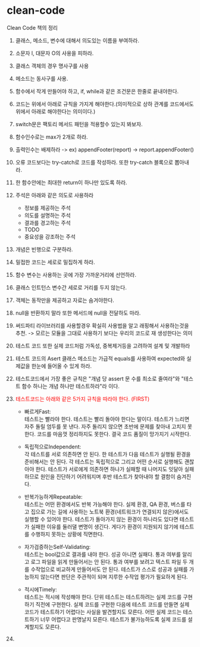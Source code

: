 # clean-code
Clean Code 책의 정리

1. 클래스, 메소드, 변수에 대해서 의도있는 이름을 부여하라.
2. 소문자 l, 대문자 O의 사용을 피하라.
3. 클래스 객체의 경우 명사구를 사용
4. 메소드는 동사구를 사용.
5. 함수에서 작게 만들어야 하고, if, while과 같은 조건문은 한줄로 끝내야한다.
6. 코드는 위에서 아래로 규칙을 가지게 해야한다.(의미적으로 상하 관계를 코드에서도 위에서 아래로 해야한다는 의미이다.)
7. switch문은 팩토리 메서드 패턴을 적용할수 있는지 봐보자.
8. 함수인수로는 max가 2개로 하라.
9. 출력인수는 배제하라 -> ex) appendFooter(report) -> report.appendFooter()
10. 오류 코드보다는 try-catch로 코드를 작성하라. 또한 try-catch 블록으로 뽑아내라.
11. 한 함수안에는 최대한 return이 하나만 있도록 하라.
12. 주석은 아래와 같은 의도로 사용하라
    - 정보를 제공하는 주석
    - 의도를 설명하는 주석
    - 결과를 경고하는 주석
    - TODO
    - 중요성을 강조하는 주석
13. 개념은 빈행으로 구분하라.
14. 밀접한 코드는 세로로 밀집하게 하라.
15. 함수 변수는 사용하는 곳에 가장 가까운거리에 선언하라.
16. 클래스 인트턴스 변수간 세로로 거리를 두지 않는다.
17. 객체는 동작만을 제공하고 자료는 숨겨야한다.
18. null을 반환하지 말라 또한 메서드에 null을 전달하도 마라.
19. 써드파티 라이브러리를 사용할경우 확실히 사용법을 알고 래핑해서 사용하는것을 추천. -> 모르는 모듈을 그대로 사용하기 보다는 우리의 코드로 재 생성한다는 의미
20. 테스트 코드 또한 실제 코드처럼 가독성, 중복제거등을 고려하여 설계 및 개발하라
21. 테스트 코드의 Asert 클래스 메소드는 가급적 equals를 사용하여 expected와 실제값을 한눈에 들어올 수 있게 하라.
22. 테스트코드에서 가장 좋은 규칙은 "개념 당 assert 문 수를 최소로 줄여라"와 "테스트 함수 하나는 개념 하나만 테스트하라"라 이다.
23. <span style="color:red">테스트코드는 아래와 같은 5가지 규칙을 따라야 한다. (FIRST)</span>

    - 빠르게Fast:<br>
테스트는 빨라야 한다. 테스트는 빨리 돌아야 한다는 말이다. 테스트가 느리면 자주 돌릴 엄두를 못 낸다. 자주 돌리지 않으면 초반에 문제를 찾아내 고치지 못한다. 코드를 마음껏 정리하지도 못한다. 결국 코드 품질이 망가지기 시작한다.

    - 독립적으로Independent:<br>
각 테스트를 서로 의존하면 안 된다. 한 테스트가 다음 테스트가 실행될 환경을 준비해서는 안 된다. 각 테스트는 독립적으로 그리고 어떤 순서로 실행해도 괜찮아야 한다. 테스트가 서로에게 의존하면 하나가 실패할 때 나머지도 잇달아 실패하므로 원인을 진단하기 어려워지며 후반 테스트가 찾아내야 할 결함이 숨겨진다.

    - 반복가능하게Repeatable:<br>
테스트는 어떤 환경에서도 반복 가능해야 한다. 실제 환경, QA 환경, 버스를 타고 집으로 가는 길에 사용하는 노트북 환경(네트워크가 연결되지 않은)에서도 실행할 수 있어야 한다. 테스트가 돌아가지 않는 환경이 하나라도 있다면 테스트가 실패한 이유를 둘러댈 변명이 생긴다. 게다가 환경이 지원되지 않기에 테스트를 수행하지 못하는 상황에 직면한다.

     - 자가검증하는Self-Validating:<br>
테스트는 bool값으로 결과를 내야 한다. 성공 아니면 실패다. 통과 여부를 알리고 로그 파일을 읽게 만들어서는 안 된다. 통과 여부를 보려고 텍스트 파일 두 개를 수작업으로 비교하게 만들어서도 안 된다. 테스트가 스스로 성공과 실패를 가늠하지 않는다면 판단은 주관적이 되며 지루한 수작업 평가가 필요하게 된다.

    - 적시에Timely: <br>
테스트는 적시에 작성해야 한다. 단위 테스트는 테스트하려는 실제 코드를 구현하기 직전에 구현한다. 실제 코드를 구현한 다음에 테스트 코드를 만들면 실제 코드가 테스트하기 어렵다는 사실을 발견할지도 모른다. 어떤 실제 코드는 테스트하기 너무 어렵다고 판명날지 모른다. 테스트가 불가능하도록 실제 코드를 설계할지도 모른다.

24. 